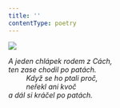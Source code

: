 ```yaml
---
title: ''
contentType: poetry
---
```


<section>

![](../Images/074.jpg)

_A jeden chlápek rodem z Cách,  
ten zase chodil po patách.  
         Když se ho ptali proč,  
         neřekl ani kvoč  
a dál si kráčel po patách._

</section>
